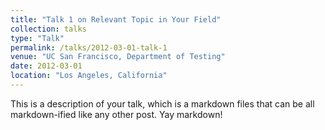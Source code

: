 ```yaml
---
title: "Talk 1 on Relevant Topic in Your Field"
collection: talks
type: "Talk"
permalink: /talks/2012-03-01-talk-1
venue: "UC San Francisco, Department of Testing"
date: 2012-03-01
location: "Los Angeles, California"
---
```


This is a description of your talk, which is a markdown files that can be all markdown-ified like any other post. Yay markdown!
